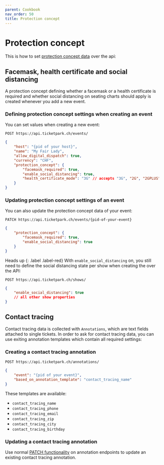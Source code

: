 ```yaml
---
parent: Cookbook
nav_order: 50
title: Protection concept
---
```

# Protection concept

This is how to set [protection concept data](https://headwayapp.co/ticketpark-changelog/schutzkonzept-einfach-selbst-definieren-169591) over the api:


## Facemask, health certificate and social distancing

A protection concept defining whether a facemask or a health certificate is required and whether social distancing on seating charts should apply
is created whenever you add a new event.


### Defining protection concept settings when creating an event

You can set values when creating a new event:

```
POST https://api.ticketpark.ch/events/
```

```json
{
    "host": "{pid of your host}",
    "name": "My Fair Lady",
    "allow_digital_dispatch": true,
    "currency": "CHF",
    "protection_concept": {
        "facemask_required": true,
        "enable_social_distancing": true,
        "health_certificate_mode": "3G" // accepts "3G", "2G", "2GPLUS" and null
    }
}
```

### Updating protection concept settings of an event

You can also update the protection concept data of your event:

```
PATCH https://api.ticketpark.ch/events/{pid-of-your-event}
```

```json
{
    "protection_concept": {
        "facemask_required": true,
        "enable_social_distancing": true
    }
}
```


Heads up
{: .label .label-red}
With `enable_social_distancing` on, you still need to define the social distancing state per show when creating the over the API:


```
POST https://api.ticketpark.ch/shows/
```

```json
{
    "enable_social_distancing": true
    // all other show properties
}
```


## Contact tracing

Contact tracing data is collected with `Annotations`, which are text fields attached to single tickets.
In order to ask for contact tracing data, you can use exiting annotation templates which contain all required settings:

### Creating a contact tracing annotation

 ```
 POST https://api.ticketpark.ch/annotations/
 ```
 
 ```json
 {
     "event": "{pid of your event}",
     "based_on_annotation_template": "contact_tracing_name"
 }
 ```


These templates are available:

* `contact_tracing_name`
* `contact_tracing_phone`
* `contact_tracing_email`
* `contact_tracing_zip`
* `contact_tracing_city`
* `contact_tracing_birthday`


### Updating a contact tracing annotation

Use normal [PATCH functionality](../getting-started/basic-requests.html) on annotation endpoints to update an
existing contact tracing annotation.
